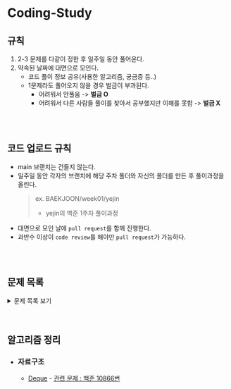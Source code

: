 # Coding-Study
## 규칙
1. 2-3 문제를 다같이 정한 후 일주일 동안 풀어온다.
2. 약속된 날짜에 대면으로 모인다.
    - 코드 풀이 정보 공유(사용한 알고리즘, 궁금증 등..)
    - 1문제라도 풀어오지 않을 경우 벌금이 부과된다.
        - 어려워서 안풀음 -> **벌금 O**
        - 어려워서 다른 사람들 풀이를 찾아서 공부했지만 이해를 못함 -> **벌금 X**

<br/>
<br/>

## 코드 업로드 규칙
- main 브랜치는 건들지 않는다.
- 일주일 동안 각자의 브랜치에 해당 주차 폴더와 자신의 폴더를 만든 후 풀이과정을 올린다.
    > ex. BAEKJOON/week01/yejin  
    > - yejin의  백준 1주차 풀이과정
- 대면으로 모인 날에 `pull request`를 함께 진행한다.
- 과반수 이상이 `code review`를 해야만 `pull request`가 가능하다.

<br/>
<br/>

## 문제 목록
<details>
<summary>문제 목록 보기</summary>
<div markdown="1">

|주차|문제|링크|
|---|---|---|
|1주차|백준] A-B(1001)<br/>백준] 별 찍기 - 1(2438)<br/>백준] 별 찍기 - 2(2439) <br/>백준] 윤년(2753) <br/> 백준] 팩토리얼(10872)|https://www.acmicpc.net/problem/1001 <br/> https://www.acmicpc.net/problem/2438 <br/> https://www.acmicpc.net/problem/2439 <br/> https://www.acmicpc.net/problem/2753 <br/> https://www.acmicpc.net/problem/10872|
|2주차|백준] 카드2<br/>백준] 회사에 있는 사람<br/>백준] 제로|https://www.acmicpc.net/problem/2164 <br/>https://www.acmicpc.net/problem/7785 <br/> https://www.acmicpc.net/problem/10773|
|3주차|백준] 단어 공부(1157)<br/>백준] 이동<br/>백준] 최단경로|https://www.acmicpc.net/problem/1157<br/>https://www.acmicpc.net/problem/1067<br/>https://www.acmicpc.net/problem/1753|
|4주차|백준] 덱(10866)<br/>백준] 모음의 수(1264)|https://www.acmicpc.net/problem/10866<br/>https://www.acmicpc.net/problem/1264|
|5주차|백준] 슈퍼마리오(2851)<br/>백준] 2루수 이름이 뭐야(17350)|https://www.acmicpc.net/problem/2851<br/>https://www.acmicpc.net/problem/17350|
|6주차|백준] 평균점수(10039)<br/>백준] 덱(10866) [re]|https://www.acmicpc.net/problem/10039<br/>https://www.acmicpc.net/problem/10866|

</div>
</details>

<br/>
<br/>

## 알고리즘 정리
- ### 자료구조
    - [Deque](https://puddle-horse-c8c.notion.site/Deque-5717b3f2251840b18a92620edadebf62) - [관련 문제 : 백준 10866번](https://www.acmicpc.net/problem/10866)
